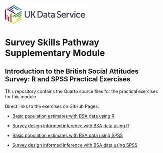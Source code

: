 <img src="pics/UKDS_Logos_Col_Grey_300dpi.png" alt="UK Data Service Logo" style="width:256px;"/>

# Survey Skills Pathway Supplementary Module

## Introduction to the British Social Attitudes Survey: R and SPSS Practical Exercises

This repository contains the Quarto source files for the practical exercises for this module.

Direct links to the exercises on GitHub Pages:

-   <a href="https://ukdataserviceopen.github.io/DSP_extra_BSA/Population estimates using the BSAS with R.html">Basic population estimates with BSA data using R</a>

-   <a href="https://ukdataserviceopen.github.io/DSP_extra_BSA/infer_w_survey_design_usingR.html">Survey design informed inference with BSA data using R</a>

-   <a href="https://ukdataserviceopen.github.io/DSP_extra_BSA/Pop_estimates_using_the_BSAS_and_SPSS.html">Basic population estimates with BSA data using SPSS</a>

-   <a href="https://ukdataserviceopen.github.io/DSP_extra_BSA/infer_w_survey_design_usingSPSS.html"> Survey design informed inference with BSA data using SPSS</a>
